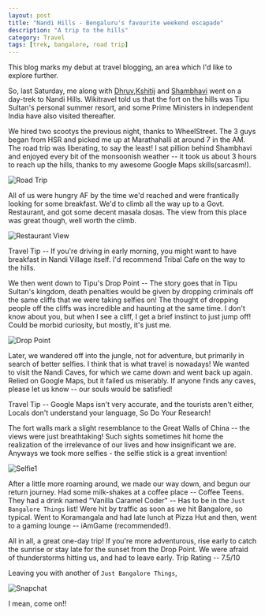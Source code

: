 ```yaml
---
layout: post
title: "Nandi Hills - Bengaluru's favourite weekend escapade"
description: "A trip to the hills"
category: Travel
tags: [trek, bangalore, road trip]
---
```


This blog marks my debut at travel blogging, an area which I'd like to explore further. 

So, last Saturday, me along with [Dhruv](https://www.facebook.com/dhruvgoel2295),[Kshitij](https://www.facebook.com/kshitij.agarwal.1422) and [Shambhavi](https://www.facebook.com/shambhavi.mehrotra.3) went on a day-trek to Nandi Hills. Wikitravel told us that the fort on the hills was Tipu Sultan's personal summer resort, and some Prime Ministers in independent India have also visited thereafter.

 We hired two scootys the previous night, thanks to WheelStreet. The 3 guys began from HSR and picked me up at Marathahalli at around 7 in the AM. The road trip was liberating, to say the least! I sat pillion behind Shambhavi and enjoyed every bit of the monsoonish weather -- it took us about 3 hours to reach up the hills, thanks to my awesome Google Maps skills(sarcasm!).

![Road Trip]({{site.baseurl}}/images/road_trip.jpg)

All of us were hungry AF by the time we'd reached and were frantically looking for some breakfast. We'd to climb all the way up to a Govt. Restaurant, and got some decent masala dosas. The view from this place was great though, well worth the climb. 

![Restaurant View]({{site.baseurl}}/images/restaurant_view.jpg)

Travel Tip -- If you're driving in early morning, you might want to have breakfast in Nandi Village itself. I'd recommend Tribal Cafe on the way to the hills.

We then went down to Tipu's Drop Point -- The story goes that in Tipu Sultan's kingdom, death penalties would be given by dropping criminals off the same cliffs that we were taking selfies on! The thought of dropping people off the cliffs was incredible and haunting at the same time. I don't know about you, but when I see a cliff, I get a brief instinct to just jump off! Could be morbid curiosity, but mostly, it's just me.

![Drop Point]({{site.baseurl}}/images/tipu_drop.jpg)

Later, we wandered off into the jungle, not for adventure, but primarily in search of better selfies. I think that is what travel is nowadays! We wanted to visit the Nandi Caves, for which we came down and went back up again. Relied on Google Maps, but it failed us miserably. If anyone finds any caves, please let us know -- our souls would be satisfied!

Travel Tip -- Google Maps isn't very accurate, and the tourists aren't either, Locals don't understand your language, So Do Your Research!

The fort walls mark a slight resemblance to the Great Walls of China -- the views were just breathtaking! Such sights sometimes hit home the realization of the irrelevance of our lives and how insignificant we are. Anyways we took more selfies - the selfie stick is a great invention! 

![Selfie1]({{site.baseurl}}/images/selfie1.jpg)

After a little more roaming around, we made our way down, and begun our return journey. Had some milk-shakes at a coffee place -- Coffee Teens. They had a drink named "Vanilla Caramel Coder" -- Has to be in the `Just Bangalore Things` list! Were hit by traffic as soon as we hit Bangalore, so typical. Went to Koramangala and had late lunch at Pizza Hut and then, went to a gaming lounge -- iAmGame (recommended!). 

All in all, a great one-day trip! If you're more adventurous, rise early to catch the sunrise or stay late for the sunset from the Drop Point. We were afraid of thunderstorms hitting us, and had to leave early. Trip Rating -- 7.5/10

Leaving you with another of `Just Bangalore Things`, 

![Snapchat]({{site.baseurl}}/images/snapchat.jpg)

I mean, come on!!